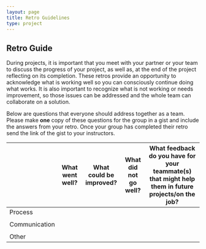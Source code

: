 ```yaml
---
layout: page
title: Retro Guidelines
type: project
---
```


## Retro Guide

During projects, it is important that you meet with your partner or your team to discuss the progress of your project, as well as, at the end of the project reflecting on its completion. These retros provide an opportunity to acknowledge what is working well so you can consciously continue doing what works. It is also important to recognize what is not working or needs improvement, so those issues can be addressed and the whole team can collaborate on a solution.

Below are questions that everyone should address together as a team. Please make **one** copy of these questions for the group in a gist and include the answers from your retro. Once your group has completed their retro send the link of the gist to your instructors.

|   |What went well?|What could be improved?|What did not go well?|What feedback do you have for your teammate(s) that might help them in future projects/on the job?|
|---|---|---|---|---|
|Process|   |   |   |   |
|   |   |   |   |   |   |
|Communication|   |   |   |   |
|   |   |   |   |   |   |
|Other|   |   |   |   |   |
